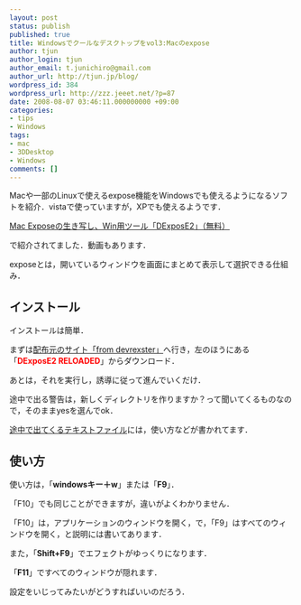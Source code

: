 ```yaml
---
layout: post
status: publish
published: true
title: Windowsでクールなデスクトップをvol3:Macのexpose
author: tjun
author_login: tjun
author_email: t.junichiro@gmail.com
author_url: http://tjun.jp/blog/
wordpress_id: 384
wordpress_url: http://zzz.jeeet.net/?p=87
date: 2008-08-07 03:46:11.000000000 +09:00
categories:
- tips
- Windows
tags:
- mac
- 3DDesktop
- Windows
comments: []
---
```

Macや一部のLinuxで使えるexpose機能をWindowsでも使えるようになるソフトを紹介．vistaで使っていますが，XPでも使えるようです．

<a href="http://www.lifehacker.jp/2008/08/dexpose2mac_expose.html">Mac Exposeの生き写し、Win用ツール「DExposE2」（無料）</a>

で紹介されてました．動画もあります．

exposeとは，開いているウィンドウを画面にまとめて表示して選択できる仕組み．

<h2>インストール</h2>
インストールは簡単．

まずは<a href="http://devrexster.googlepages.com/home">配布元のサイト「from devrexster」</a>へ行き，左のほうにある「<span style="color: #ff0000;"><strong>DExposE2 RELOADED</strong></span>」からダウンロード．

あとは，それを実行し，誘導に従って進んでいくだけ．

途中で出る警告は，新しくディレクトリを作りますか？って聞いてくるものなので，そのままyesを選んでok．

<a href="http://www.winmatrix.com/forums/index.php?s=ada48101ef7826dc7c17c5fa32f9a4f3&amp;act=Attach&amp;type=post&amp;id=2314">途中で出てくるテキストファイル</a>には，使い方などが書かれてます．

<h2>使い方</h2>
使い方は，「<strong>windowsキー＋w</strong>」または「<strong>F9</strong>」．

「F10」でも同じことができますが，違いがよくわかりません．

「F10」は，アプリケーションのウィンドウを開く，で，「F9」はすべてのウィンドウを開く，と説明には書いてあります．

また，「<strong>Shift+F9</strong>」でエフェクトがゆっくりになります．

「<strong>F11</strong>」ですべてのウィンドウが隠れます．

設定をいじってみたいがどうすればいいのだろう．
